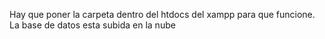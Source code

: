 Hay que poner la carpeta dentro del htdocs del xampp para que funcione. La base de datos esta subida en la nube
